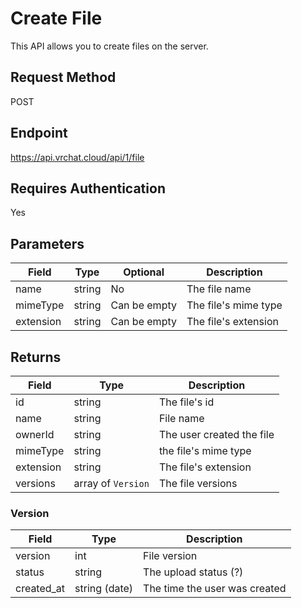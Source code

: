 # Create File

This API allows you to create files on the server.

## Request Method 
POST

## Endpoint
https://api.vrchat.cloud/api/1/file

## Requires Authentication
Yes

## Parameters

Field | Type | Optional | Description
------|------|----------|-------------
name | string | No | The file name
mimeType | string | Can be empty | The file's mime type
extension | string | Can be empty | The file's extension

## Returns 

Field | Type | Description
------|------|-------------
id | string | The file's id
name | string | File name
ownerId | string | The user created the file
mimeType | string | the file's mime type
extension | string | The file's extension
versions | array of `Version` | The file versions

### Version

Field | Type | Description
------|------|-------------
version | int | File version
status | string | The upload status (?)
created_at | string (date) | The time the user was created